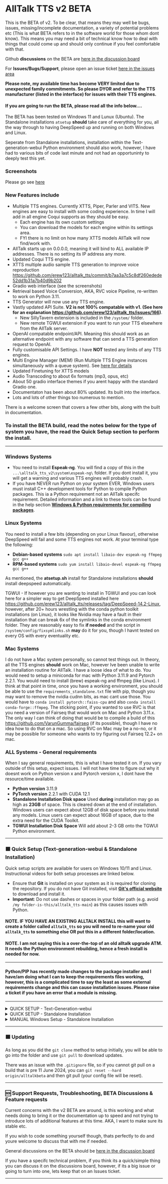 # AllTalk TTS v2 BETA
This is the BETA of v2. To be clear, that means they may well be bugs, issues, missing/incomplete documentation, a variety of potential problems etc (This is what BETA refers to in the software world for those whom dont know). This means you may need a bit of technical know how to deal with things that could come up and should only continue if you feel comfortable with that.

Github **discussions** on the BETA are [here in the discussion board](https://github.com/erew123/alltalk_tts/discussions/245)

For **Issues/Bugs/Support**, please open an issue ticket [here in the issues area](https://github.com/erew123/alltalk_tts/issues)

**Please note, my available time has become VERY limited due to unexpected family commitments. So please DYOR and refer to the TTS manufacturer (listed in the interface) for issues with their TTS engines.**

#### If you are going to run the BETA, please read all the info below....

The BETA has been tested on Windows 11 and Lunux (Ubuntu). The Standalone installations `atsetup` **should** take care of everything for you, all the way through to having DeepSpeed up and running on both Windows and Linux.

Seperate from Standalone installations, installation within the Text-generation-webui Python environment should also work, however, I have had to various bits of code last minute and not had an opportuninty to deeply test this yet.

### Screenshots
Please go see [here](https://github.com/erew123/alltalk_tts/discussions/237)

### New Features include

- Multiple TTS engines. Currently XTTS, Piper, Parler and VITS. New engines are easy to install with some coding experience. In time I will add in all engine Coqui supports as they should be easy.
  - Each engine has its own custom settings
  - You can download the models for each engine within its settings area.
  - FYI there is no limit on how many XTTS models AllTalk will now find/work with.
- AllTalk starts up on 0.0.0.0, meaning it will bind to ALL available IP addresses. There is no setting its IP address any more.
- Updated Coqui TTS engine.
- XTTS multiple audio sample TTS generation to improve voice reproduction https://github.com/erew123/alltalk_tts/commit/b7aa3a7c5c8df260edede52dd1b31a7b40d9b202
- Gradio web interface (see the screenshots)
- Retrieval based Voice Conversion, AKA, RVC voice Pipeline, re-written to work on Python 3.11.
- TTS Generator will now use any TTS engine.
- Vastly updated API Suite. **V2 is not 100% compatable with v1. (See here for an explanation https://github.com/erew123/alltalk_tts/issues/166)**. 
  - New SillyTavern extension is included in the `/system/` folder.
  - New remote TGWUI extension if you want to run your TTS elsewhere from the AllTalk server.
- OpenAI compatable endpoint/API. Meaning this should work as an alternative endpoint with any software that can send a TTS generation request to OpenAI.
- Fully customisable API Settings. I have **NOT** tested any limits of any TTS engines.
- Multi Engine Manager (MEM) (Run Multiple TTS Engine instances simultaneously with a queue system). See [here for details](https://github.com/erew123/alltalk_tts/issues/63#issuecomment-2365329723)
- Updated Finetuning for XTTS models
- Audio Transcoding to about 6x formats (mp3, opus, etc)
- About 50 gradio interface themes if you arent happy with the standard Gradio one.
- Documentaton has been about 80% updated. Its built into the interface.
- Lots and lots of other things too numerous to mention.

There is a welcome screen that covers a few other bits, along with the built in documentation.

### To install the BETA build, read the notes below for the type of system you have, the read the Quick Setup section to perform the install.

---

### Windows Systems
- You need to install **Espeak-ng**. You will find a copy of this in the `...\alltalk_tts_v2\system\espeak-ng\` folder. If you dont install it, you will get a warning and various TTS engines will probably crash.
- If you have NEVER run Python on your system EVER, Windows users must install C++ development tools for Python to compile Python packages. This ia a Python requirement not an AllTalk specifc requirement. Detailed information and a link to these tools can be found in the help section [**Windows & Python requirements for compiling packages**](https://github.com/erew123/alltalk_tts#-help-with-problems).

### Linux Systems
You need to install a few bits (depending on your Linux flavour), otherwise DeepSpeed will fail and some TTS engines not work. At your terminal type the following:
- **Debian-based systems** `sudo apt install libaio-dev espeak-ng ffmpeg gcc g++`
- **RPM-based systems** `sudo yum install libaio-devel espeak-ng ffmpeg gcc g++`

As mentioned, the **atsetup.sh** install for Standalone installations **should** install deepspeed automatically. 

TGWUI - If however you are wanting to install in TGWUI and you can look here for a simpler way to get DeepSpeed installed here https://github.com/erew123/alltalk_tts/releases/tag/DeepSpeed-14.2-Linux, however, after 20+ hours wrestling with the conda python toolkit installations (on Linux), it looks like Nvidia may have a fault in their installation that can break 6x of the symlinks in the conda environment folder. They are reasonably easy to fix **if needed** and the script in `/system/config/fixsymlinks.sh` **may** do it for you, though I havnt tested on every OS with every eventuality etc.

### Mac Systems
I do not have a Mac system personally, so cannot test things out. In theory, all the TTS engines **should** work on Mac, however Ive been unable to write an installation routine for AllTalk. I have a loose idea of what to do. You would need to setup a miniconda for mac with Python 3.11.9 and Pytorch 2.2.1. You would need to install (brew) espeak-ng and ffmpeg (like Linux). I think at that point in time, once you have a working environment, you should be able to use the `requirements_standalone.txt` file with pip, though you may want to remove the nvidia cudnn bits, as mac cant use those. You would have to `conda install pytorch::faiss-cpu` and also `conda install conda-forge::ffmpeg`. The sticking point, if you wanted to use RVC is that you need a version of Fairseq that would work on Mac and Python 3.11.x. The only way I can think of doing that would be to compile a build of this https://github.com/VarunGumma/fairseq (if its possible), though I have no idea how to do that on a mac. So using RVC on Mac may be a no-no, or it may be possible for someone who wants to try figuring out Fairseq 12.2+ on mac.

### ALL Systems - General requirements
When I say general requirements, this is what I have tested it on. If you vary outside of this setup, expect issues. I will not have time to figure out why it doesnt work on Python version x and Pytorch version x, I dont have the resource/time available.<br>
- **Python version** 3.11.9<br>
- **PyTorch version** 2.2.1 with CUDA 12.1<br>
- **Standalone Installation Disk space** Used **during** installation may go as high as **23GB** of space. This is cleared down at the end of installation. Windows users can expect about 12GB of disk space before you install any models. Linux users can expect about 16GB of space, due to the extra need for the CUDA Toolkit.<br>
- **TGWUI Installation Disk Space** Will add about 2-3 GB onto the TGWUI Python environment.<br>

---

### 🟩 Quick Setup (Text-generation-webui & Standalone Installation)

Quick setup scripts are available for users on Windows 10/11 and Linux. Instructional videos for both setup processes are linked below.

- Ensure that **Git** is installed on your system as it is required for cloning the repository. If you do not have Git installed, visit [**Git's official website**](https://git-scm.com/downloads) to download and install it.
- **Important**: Do not use dashes or spaces in your folder path (e.g. avoid `/my folder-is-this/alltalk_tts-main`) as this causes issues with Python.

#### **NOTE. IF YOU HAVE AN EXISTING ALLTALK INSTALL** this will want to create a folder called `alltalk_tts` so you will need to re-name your old `alltalk_tts` to something else OR put this in a different folder/location. 
#### **NOTE**. I am not saying this is a over-the-top of an old alltalk upgrade ATM. It needs the Python environment rebuilding, hence a fresh install is needed for now. 

---
#### Python/PIP has recently made changes to the package installer and I have/am doing what I can to keep the requirements files working, however, this is a complicated time to say the least as some external requirements change and this can cause installation issues. Please raise a ticket if you have an error that a module is missing.
---

<details>
<summary>QUICK SETUP - Text-Generation-webui</summary>
<br>

For a step-by-step video guide, click [here](https://www.youtube.com/watch?v=icn2XS5rUH8).

To set up AllTalk within Text-generation-webui, follow either method:

1. **Download AllTalk Setup**:
   - **Via Terminal/Console (Recommended)**:
     - `cd \text-generation-webui\extensions\`
     - `git clone -b alltalkbeta https://github.com/erew123/alltalk_tts`

2. **Start Python Environment**:
   - In the text-generation-webui folder, start the environment with the appropriate command:
     - Windows: `cmd_windows.bat`
     - Linux: `./cmd_linux.sh`<br><br>
    
     > If you're unfamiliar with Python environments and wish to learn more, consider reviewing **Understanding Python Environments Simplified** in the Help section.

3. **Run AllTalk Setup Script**:
   - Navigate to the AllTalk directory and execute the setup script:
     - `cd extensions`
     - `cd alltalk_tts`
     - Windows: `atsetup.bat`
     - Linux: `./atsetup.sh`

4. **Install Requirements**:
   - Follow the on-screen instructions to install the necessary requirements. It's recommended to test AllTalk's functionality before installing DeepSpeed.

> **Note**: Always activate the Text-generation-webui Python environment before making any adjustments or using Fine-tuning. Additional instructions for Fine-tuning and DeepSpeed can be found within the setup utility and on this documentation page.

</details>

<details>
<summary>QUICK SETUP - Standalone Installation</summary>
<br>

For a step-by-step video guide, click [here](https://www.youtube.com/watch?v=AQYCccDRbaY).

To perform a Standalone installation of AllTalk:

1. **Get AllTalk Setup**:
   - **Via Terminal/Console (Recommended)**:
     - Navigate to your preferred directory: `cd C:\myfiles\`
     - Clone the AllTalk repository: `git clone -b alltalkbeta https://github.com/erew123/alltalk_tts`

2. **Start AllTalk Setup**:
   - Open a terminal/command prompt, move to the AllTalk directory, and run the setup script:
     - `cd alltalk_tts`
     - Windows: `atsetup.bat`
     - Linux: `./atsetup.sh`

3. **Follow the Setup Prompts**:
   - Select Standalone Installation and then Option 1 and follow any on-screen instructions to install the required files. DeepSpeed is automatically installed, but will only work on Nvidia GPU's.

> If you're unfamiliar with Python environments and wish to learn more, consider reviewing **Understanding Python Environments Simplified** in the Help section.

</details>

<details>
<summary>MANUAL Windows Setup - Standalone Installation</summary>
<br>

# Manual Windows Setup Instructions for AllTalk TTS

If for some reason the Quick Setup instructions above are not what you wish to do, you can follow these instructions to perform a manual installation.

## Prerequisites
1. Ensure you have curl installed on your system. If not, download and install it from https://curl.se/
2. Make sure your installation path does not contain spaces or special characters.
3. Install Microsoft C++ development tools for Python as detailed in [Windows & Python requirements for compiling packages here](https://github.com/erew123/alltalk_tts?tab=readme-ov-file#installation-and-setup-issues)
4. Ensure you have installed Espeak-ng as detailed above [here](https://github.com/erew123/alltalk_tts/edit/alltalkbeta/README.md#windows-systems)

## Manual Installation Steps

#### If at any step you get an error code or message, you can retry that step or research on the internet what the error may be.

Error messages may vary, but could look like `('Connection broken: IncompleteRead(2742643 bytes read, 984095 more expected)', IncompleteRead(2742643 bytes read, 984095 more expected))` which would be a failure to fully download something from Conda (as an example). In such a situation you would re-try to the step or research on the internet, or even try later as it could be a transient fault.

These are **copy/paste** instructions, for Windows and you can click on the **double square button at the right of each step to copy it**. You then **right click with your mouse on the Command prompt** window to paste it in.

**Download AllTalk to your preferred folder**:
   - **Open a Windows Command Prompt from your Start Menu**:
     - Navigate to your preferred directory:
       ```
       cd C:\myfiles\
       ```
     - Clone the AllTalk repository:
       ```
       git clone -b alltalkbeta https://github.com/erew123/alltalk_tts
       ```

1. After cloning AllTalk into a folder, navigate into to the directory where you cloned AllTalk to.
   ```
   cd C:\myfiles\alltalk_tts
   ```

2. Create the alltalk_environment directory and navigate into it:
   ```
   mkdir alltalk_environment
   ```
   ```
   cd alltalk_environment
   ```

3. Download Miniconda:
   ```
   curl -Lk "https://repo.anaconda.com/miniconda/Miniconda3-py311_24.4.0-0-Windows-x86_64.exe" > miniconda_installer.exe
   ```

4. Install Miniconda:
   ```
   start /wait "" miniconda_installer.exe /InstallationType=JustMe /NoShortcuts=1 /AddToPath=0 /RegisterPython=0 /NoRegistry=1 /S /D=%cd%\conda
   ```

5. Navigate to the conda folder:
   ```
   cd conda
   ```

6. Create a new conda environment:
   ```
   .\condabin\conda create --no-shortcuts -y -k --prefix ..\env python=3.11.9
   ```

7. Activate the new environment:
   ```
   call .\condabin\conda.bat activate ..\env
   ```

8. Install PyTorch 2.2.1:
   ```
   .\Scripts\conda install -y pytorch==2.2.1 torchvision==0.17.1 torchaudio==2.2.1 pytorch-cuda=12.1 -c pytorch -c nvidia
   ```

9. Install Faiss:
   ```
   .\Scripts\conda install -y pytorch::faiss-cpu
   ```

10. Install FFmpeg:
    ```
    .\Scripts\conda install -y conda-forge::ffmpeg
    ```

11. Navigate back to the `alltalk_tts` folder where you cloned AllTalk to, then you can install requirements from the requirements file (adjust path as needed):
    ```
    cd..
    ```
    ```
    cd..
    ```
    You should now be back in your `alltalk_tts` folder e.g. `C:\myfiles\alltalk_tts`
    ```
    pip install -r system\requirements\requirements_standalone.txt
    ```

12. Update Gradio:
    ```
    pip install --upgrade gradio==4.32.2
    ```

13. Download and install DeepSpeed:
    ```
    curl -LO https://github.com/erew123/alltalk_tts/releases/download/DeepSpeed-14.0/deepspeed-0.14.0+ce78a63-cp311-cp311-win_amd64.whl
    ```
    ```
    pip install deepspeed-0.14.0+ce78a63-cp311-cp311-win_amd64.whl
    ```
    ```
    del deepspeed-0.14.0+ce78a63-cp311-cp311-win_amd64.whl
    ```

14. Install Parler:
    ```
    pip install -r system\requirements\requirements_parler.txt
    ```

Ignore the `ERROR: pip's dependency resolver does not currently take into account all the packages that are installed. This behaviour is the source of the following dependency conflicts.
coqui-tts 0.24.1 requires transformers<4.41.0,>=4.33.0, but you have transformers 4.43.3 which is incompatible.` message


15. Clean the conda environment:
    ```
    .\alltalk_environment\conda\Scripts\conda clean --all --force-pkgs-dirs -y
    ```

16. Decide whether to downgrade transformers for XTTS streaming support:
    - If you want XTTS streaming support, run the following, ignoring the error message similar to the one on Step 14:
      ```
      pip install transformers==4.40.2
      ```
    - If you don't need XTTS streaming support, keep transformers at version 4.43.3.

Note: XTTS streaming may not work with versions of transformers other than 4.40.2.


# Detailed Guide to creating the AllTalk Batch Files

These batch files are used to start different parts of the AllTalk program. You'll need to edit them to match where you installed AllTalk on your computer.

## What You Need to Change

1. The parts of the script that points to the drive letter and the folder path to the `alltalk_tts` folder e.g. if your path was `C:\myfiles\alltalk_tts`, you would change `{drive_letter}:\{path_to_alltalk_folder}` to `C:\myfiles\alltalk_tts`
2. The Python script name at the end of some files

## Steps to Edit the Files

1. Open Notepad and create a file. You will insert the **Main Example** from below and change the `{drive_letter}:\{path_to_alltalk_folder}` to match your correct folder path.
2. Change all instances of `{drive_letter}:\{path_to_alltalk_folder}` to your AllTalk installation folder.
3. Add and change the Python script call name at the end of the file (except for start_environment.bat). (call's are detailed below)
4. Save the file with the correct file after making these changes and ensure they are BAT files and not TXT files.

## Main Example (for all files)

```batch
@echo off 
cd /D "{drive_letter}:\{path_to_alltalk_folder}\alltalk_tts\" 
set CONDA_ROOT_PREFIX={drive_letter}:\{path_to_alltalk_folder}\alltalk_tts\alltalk_environment\conda 
set INSTALL_ENV_DIR={drive_letter}:\{path_to_alltalk_folder}\alltalk_tts\alltalk_environment\env 
call "{drive_letter}:\{path_to_alltalk_folder}\alltalk_tts\alltalk_environment\conda\condabin\conda.bat" activate "{drive_letter}:\{path_to_alltalk_folder}\alltalk_tts\alltalk_environment\env" 
```

Replace `{drive_letter}` and `{path_to_alltalk_folder}` with your specific path.
For example: `C:\myfiles\alltalk_tts\`

## Specific Changes for Each File

After the common part above, each file (except start_environment.bat) has a line to run a Python script. Add the following line to the bottom of each file as follows:

### start_alltalk.bat
```
call python script.py 
```

### start_diagnostics.bat
```
call python diagnostics.py 
```

### start_finetune.bat
```
call python finetune.py 
```

### start_environment.bat
This file doesn't run a Python script, so no additional line is needed.

## Example of a Fully Edited File

Here's how `start_alltalk.bat` might look after editing, assuming `c:\myfiles\alltalk_tts` is the path you are using:

```batch
@echo off 
cd /D "C:\myfiles\alltalk_tts\" 
set CONDA_ROOT_PREFIX=C:\myfiles\alltalk_tts\alltalk_environment\conda 
set INSTALL_ENV_DIR=C:\myfiles\alltalk_tts\alltalk_environment\env 
call "C:\myfiles\alltalk_tts\alltalk_environment\conda\condabin\conda.bat" activate "C:\myfiles\alltalk_tts\alltalk_environment\env" 
call python script.py 
```

## Important Notes

- Make sure to keep the quotes (`"`) around the file paths.
- Don't change anything else in the files unless you're sure you know what you're doing.
- Ensure the files do not have a TXT extension on the name, but are Windows BAT files.
- After making these changes, the batch files should work correctly with your AllTalk installation.

</details>

---


### 🟪 Updating

As long as you did the `git clone` method to setup initially, you will be able to go into the folder and use `git pull` to download updates.

There was an issue with the `.gitignore` file, so if you cannot git pull on a build that is pre 11 June 2024, you can `git reset --hard origin/alltalkbeta` and then git pull (your config file will be reset).

---

### 🆘 Support Requests, Troubleshooting, BETA Discussions & Feature requests
Current concerns with the v2 BETA are around, is this working and what needs doing to bring it or the documentation up to speed and not trying to introduce lots of additional features at this time. AKA, I want to make sure its stable etc.

If you wish to code something yourself though, thats perfectly to do and youre welcome to discuss that with me if needed.

General discussions on the BETA should be [here in the discussion board](https://github.com/erew123/alltalk_tts/discussions/245)

If you have a specifc technical problem, if you think its a quick/simple thing you can discuss it on the discussions board, however, if its a big issue or going to turn into one, lets keep that on an Issues ticket.

---
